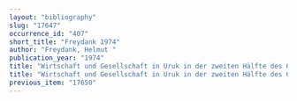 ```yaml
---
layout: "bibliography"
slug: "17647"
occurrence_id: "407"
short_title: "Freydank 1974"
author: "Freydank, Helmut "
publication_year: "1974"
title: "Wirtschaft und Gesellschaft in Uruk in der zweiten Hälfte des 6. Jahrhunderts v.u.Z. - Versuch einer Zusammenfassung"
title: "Wirtschaft und Gesellschaft in Uruk in der zweiten Hälfte des 6. Jahrhunderts v.u.Z. - Versuch einer Zusammenfassung"
previous_item: "17650"
---
```

